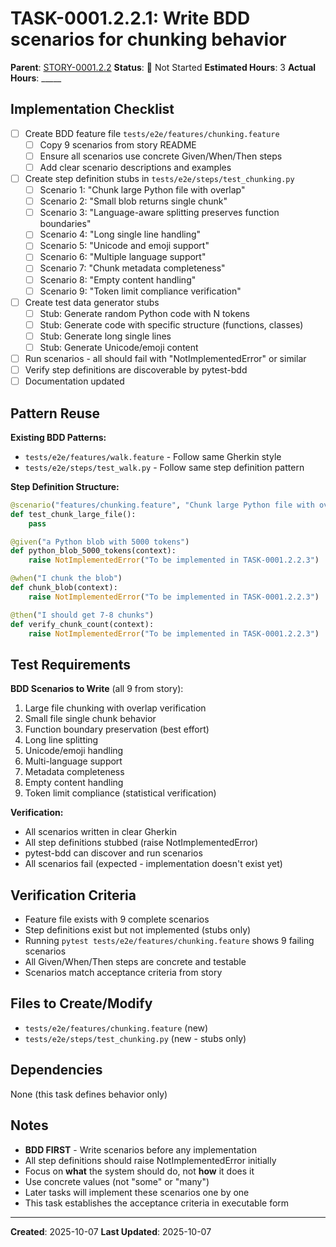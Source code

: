 # TASK-0001.2.2.1: Write BDD scenarios for chunking behavior

**Parent**: [STORY-0001.2.2](README.md)
**Status**: 🔵 Not Started
**Estimated Hours**: 3
**Actual Hours**: _____

## Implementation Checklist

- [ ] Create BDD feature file `tests/e2e/features/chunking.feature`
  - [ ] Copy 9 scenarios from story README
  - [ ] Ensure all scenarios use concrete Given/When/Then steps
  - [ ] Add clear scenario descriptions and examples
- [ ] Create step definition stubs in `tests/e2e/steps/test_chunking.py`
  - [ ] Scenario 1: "Chunk large Python file with overlap"
  - [ ] Scenario 2: "Small blob returns single chunk"
  - [ ] Scenario 3: "Language-aware splitting preserves function boundaries"
  - [ ] Scenario 4: "Long single line handling"
  - [ ] Scenario 5: "Unicode and emoji support"
  - [ ] Scenario 6: "Multiple language support"
  - [ ] Scenario 7: "Chunk metadata completeness"
  - [ ] Scenario 8: "Empty content handling"
  - [ ] Scenario 9: "Token limit compliance verification"
- [ ] Create test data generator stubs
  - [ ] Stub: Generate random Python code with N tokens
  - [ ] Stub: Generate code with specific structure (functions, classes)
  - [ ] Stub: Generate long single lines
  - [ ] Stub: Generate Unicode/emoji content
- [ ] Run scenarios - all should fail with "NotImplementedError" or similar
- [ ] Verify step definitions are discoverable by pytest-bdd
- [ ] Documentation updated

## Pattern Reuse

**Existing BDD Patterns:**
- `tests/e2e/features/walk.feature` - Follow same Gherkin style
- `tests/e2e/steps/test_walk.py` - Follow same step definition pattern

**Step Definition Structure:**
```python
@scenario("features/chunking.feature", "Chunk large Python file with overlap")
def test_chunk_large_file():
    pass

@given("a Python blob with 5000 tokens")
def python_blob_5000_tokens(context):
    raise NotImplementedError("To be implemented in TASK-0001.2.2.3")

@when("I chunk the blob")
def chunk_blob(context):
    raise NotImplementedError("To be implemented in TASK-0001.2.2.3")

@then("I should get 7-8 chunks")
def verify_chunk_count(context):
    raise NotImplementedError("To be implemented in TASK-0001.2.2.3")
```

## Test Requirements

**BDD Scenarios to Write** (all 9 from story):
1. Large file chunking with overlap verification
2. Small file single chunk behavior
3. Function boundary preservation (best effort)
4. Long line splitting
5. Unicode/emoji handling
6. Multi-language support
7. Metadata completeness
8. Empty content handling
9. Token limit compliance (statistical verification)

**Verification:**
- All scenarios written in clear Gherkin
- All step definitions stubbed (raise NotImplementedError)
- pytest-bdd can discover and run scenarios
- All scenarios fail (expected - implementation doesn't exist yet)

## Verification Criteria

- Feature file exists with 9 complete scenarios
- Step definitions exist but not implemented (stubs only)
- Running `pytest tests/e2e/features/chunking.feature` shows 9 failing scenarios
- All Given/When/Then steps are concrete and testable
- Scenarios match acceptance criteria from story

## Files to Create/Modify

- `tests/e2e/features/chunking.feature` (new)
- `tests/e2e/steps/test_chunking.py` (new - stubs only)

## Dependencies

None (this task defines behavior only)

## Notes

- **BDD FIRST** - Write scenarios before any implementation
- All step definitions should raise NotImplementedError initially
- Focus on **what** the system should do, not **how** it does it
- Use concrete values (not "some" or "many")
- Later tasks will implement these scenarios one by one
- This task establishes the acceptance criteria in executable form

---

**Created**: 2025-10-07
**Last Updated**: 2025-10-07
